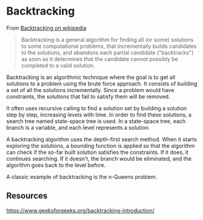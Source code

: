 # Backtracking

From [Backtracking on wikipedia](https://en.wikipedia.org/wiki/Backtracking)

> Backtracking is a general algorithm for finding all (or some) solutions to some computational problems, that incrementally builds candidates to the solutions, and abandons each partial candidate ("backtracks") as soon as it determines that the candidate cannot possibly be completed to a valid solution.

Backtracking is an algorithmic technique where the goal is to get all solutions to a problem using the brute force approach. It consists of building a set of all the solutions incrementally. Since a problem would have constraints, the solutions that fail to satisfy them will be removed.

It often uses recursive calling to find a solution set by building a solution step by step, increasing levels with time. In order to find these solutions, a search tree named state-space tree is used. In a state-space tree, each branch is a variable, and each level represents a solution.

A backtracking algorithm uses the depth-first search method. When it starts exploring the solutions, a bounding function is applied so that the algorithm can check if the so-far built solution satisfies the constraints. If it does, it continues searching. If it doesn’t, the branch would be eliminated, and the algorithm goes back to the level before.

A classic example of backtracking is the n-Queens problem.

## Resources

<https://www.geeksforgeeks.org/backtracking-introduction/>
